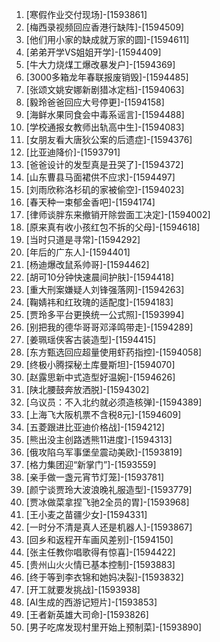
1. [寒假作业交付现场]-[1593861]
1. [梅西录视频回应香港行缺阵]-[1594509]
1. [他们用小家的缺成就万家的圆]-[1594611]
1. [弟弟开学VS姐姐开学]-[1594409]
1. [牛大力烧煤工爆改暴发户]-[1594369]
1. [3000多箱龙年春联报废销毁]-[1594485]
1. [张颂文姚安娜新剧猎冰定档]-[1594063]
1. [毅玲爸爸回应大号停更]-[1594158]
1. [海鲜水果同食会中毒系谣言]-[1594488]
1. [学校通报女教师出轨高中生]-[1594083]
1. [女朋友看大唐狄公案的后遗症]-[1594376]
1. [比亚迪降价]-[1593791]
1. [爸爸设计的发型真是丑哭了]-[1594372]
1. [山东曹县马面裙供不应求]-[1594497]
1. [刘雨欣称洛杉矶的家被偷空]-[1594023]
1. [春天种一束郁金香吧]-[1594174]
1. [律师谈胖东来撤销开除尝面工决定]-[1594002]
1. [原来真有收小孩红包不拆的父母]-[1594618]
1. [当时只道是寻常]-[1594292]
1. [年后的广东人]-[1594401]
1. [杨迪爆改鼠系帅哥]-[1594462]
1. [胡可10分钟快速晨间护肤]-[1594418]
1. [重大刑案嫌疑人刘锋强落网]-[1594263]
1. [鞠婧祎和红玫瑰的适配度]-[1594183]
1. [贾玲多平台更换统一公式照]-[1593994]
1. [别把我的德华哥哥邓泽鸣带走]-[1594289]
1. [姜珮瑶侠客古装造型]-[1594415]
1. [东方甄选回应超量使用虾药指控]-[1594058]
1. [终极小腾探秘土库曼斯坦]-[1594070]
1. [赵露思新中式造型好温婉]-[1594626]
1. [陕北腰鼓奔放洒脱]-[1594302]
1. [乌议员：不入北约就必须造核弹]-[1594389]
1. [上海飞大阪机票不含税8元]-[1594609]
1. [五菱跟进比亚迪价格战]-[1594212]
1. [熊出没主创路透熊11进度]-[1594313]
1. [俄攻陷乌军事堡垒震动美欧]-[1593819]
1. [格力集团迎“新掌门”]-[1593559]
1. [亲手做一盏元宵节灯笼]-[1593781]
1. [颜宁谈贾玲大波浪晚礼服造型]-[1593779]
1. [贾冰做菜拿捏飞驰2全员的胃]-[1593968]
1. [王小麦之苗疆少女]-[1594331]
1. [一时分不清是真人还是机器人]-[1593867]
1. [回乡和返程开车画风差别]-[1594150]
1. [张主任教你唱歌得有惊喜]-[1594422]
1. [贵州山火火情已基本控制]-[1593883]
1. [终于等到李衣锦和她妈决裂]-[1593832]
1. [开工就要发挑战]-[1593938]
1. [AI生成的西游记短片]-[1593853]
1. [王者新英雄大司命]-[1593826]
1. [男子吃席发现村里开始上预制菜]-[1593890]